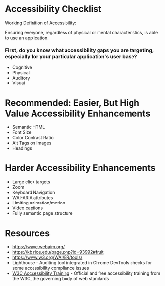 # Accessibility Checklist

Working Definition of Accessibility: 

Ensuring everyone, regardless of physical or mental characteristics, is able to use an application.

### First, do you know what accessibility gaps you are targeting, especially for your particular application's user base?

* Cognitive
* Physical
* Auditory
* Visual

# Recommended: Easier, But High Value Accessibility Enhancements

* Semantic HTML
* Font Size
* Color Contrast Ratio
* Alt Tags on Images
* Headings

# Harder Accessibility Enhancements

* Large click targets
* Zoom
* Keyboard Navigation
* WAI-ARIA attributes
* Limiting animation/motion
* Video captions
* Fully semantic page structure

# Resources

* https://wave.webaim.org/
* https://kb.rice.edu/page.php?id=93992#fruit
* https://www.w3.org/WAI/ER/tools/
* Lighthouse - Auditing tool integrated in Chrome DevTools checks for some accessibility compliance issues
* [W3C Acccessibility Training](https://www.edx.org/course/web-accessibility-introduction) - Official and free accessibility training from the W3C, the governing body of web standards
